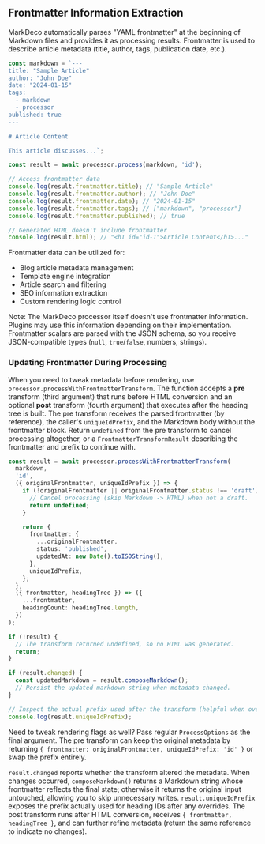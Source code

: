 ## Frontmatter Information Extraction

MarkDeco automatically parses "YAML frontmatter" at the beginning of Markdown files and provides it as processing results. Frontmatter is used to describe article metadata (title, author, tags, publication date, etc.).

```typescript
const markdown = `---
title: "Sample Article"
author: "John Doe"
date: "2024-01-15"
tags:
  - markdown
  - processor
published: true
---

# Article Content

This article discusses...`;

const result = await processor.process(markdown, 'id');

// Access frontmatter data
console.log(result.frontmatter.title); // "Sample Article"
console.log(result.frontmatter.author); // "John Doe"
console.log(result.frontmatter.date); // "2024-01-15"
console.log(result.frontmatter.tags); // ["markdown", "processor"]
console.log(result.frontmatter.published); // true

// Generated HTML doesn't include frontmatter
console.log(result.html); // "<h1 id="id-1">Article Content</h1>..."
```

Frontmatter data can be utilized for:

- Blog article metadata management
- Template engine integration
- Article search and filtering
- SEO information extraction
- Custom rendering logic control

Note: The MarkDeco processor itself doesn't use frontmatter information.
Plugins may use this information depending on their implementation.
Frontmatter scalars are parsed with the JSON schema, so you receive JSON-compatible types (`null`, `true`/`false`, numbers, strings).

### Updating Frontmatter During Processing

When you need to tweak metadata before rendering, use `processor.processWithFrontmatterTransform`.
The function accepts a **pre** transform (third argument) that runs before HTML conversion and an optional **post** transform (fourth argument) that executes after the heading tree is built.
The pre transform receives the parsed frontmatter (by reference), the caller's `uniqueIdPrefix`, and the Markdown body without the frontmatter block.
Return `undefined` from the pre transform to cancel processing altogether, or a `FrontmatterTransformResult` describing the frontmatter and prefix to continue with.

```typescript
const result = await processor.processWithFrontmatterTransform(
  markdown,
  'id',
  ({ originalFrontmatter, uniqueIdPrefix }) => {
    if (!originalFrontmatter || originalFrontmatter.status !== 'draft') {
      // Cancel processing (skip Markdown -> HTML) when not a draft.
      return undefined;
    }

    return {
      frontmatter: {
        ...originalFrontmatter,
        status: 'published',
        updatedAt: new Date().toISOString(),
      },
      uniqueIdPrefix,
    };
  },
  ({ frontmatter, headingTree }) => ({
    ...frontmatter,
    headingCount: headingTree.length,
  })
);

if (!result) {
  // The transform returned undefined, so no HTML was generated.
  return;
}

if (result.changed) {
  const updatedMarkdown = result.composeMarkdown();
  // Persist the updated markdown string when metadata changed.
}

// Inspect the actual prefix used after the transform (helpful when overrides apply).
console.log(result.uniqueIdPrefix);
```

Need to tweak rendering flags as well? Pass regular `ProcessOptions` as the final argument.
The pre transform can keep the original metadata by returning `{ frontmatter: originalFrontmatter, uniqueIdPrefix: 'id' }` or swap the prefix entirely.

`result.changed` reports whether the transform altered the metadata. When changes occurred,
`composeMarkdown()` returns a Markdown string whose frontmatter reflects the final state;
otherwise it returns the original input untouched, allowing you to skip unnecessary writes.
`result.uniqueIdPrefix` exposes the prefix actually used for heading IDs after any overrides.
The post transform runs after HTML conversion, receives `{ frontmatter, headingTree }`, and can further refine metadata (return the same reference to indicate no changes).
